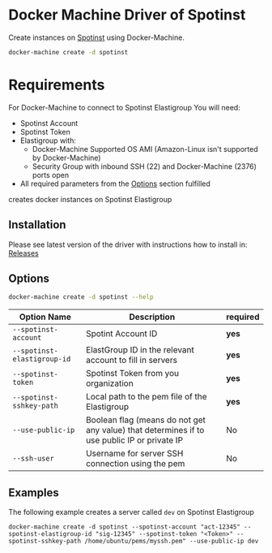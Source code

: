 <!--[metadata]>
+++
title = "Spotinst Driver for Docker Machine"
description = "Spotinst Driver for Docker Machine"
keywords = ["machine, spotinst, driver"]
[menu.main]
+++
<![end-metadata]-->
# Docker Machine Driver of Spotinst

Create instances on [Spotinst](https://spotinst.com/) using Docker-Machine.

```bash
docker-machine create -d spotinst
```

# Requirements
For Docker-Machine to connect to Spotinst Elastigroup You will need:
 * Spotinst Account
 * Spotinst Token
 * Elastigroup with:
    * Docker-Machine Supported OS AMI (Amazon-Linux isn't supported by Docker-Machine)
    * Security Group with inbound SSH (22) and Docker-Machine (2376) ports open
 * All required parameters from the [Options](#options) section fulfilled
    
 

creates docker instances on Spotinst Elastigroup


## Installation

Please see latest version of the driver with instructions how to install in: [Releases](https://github.com/spotinst/docker-machine-driver-spotinst/releases)

## Options

```bash
docker-machine create -d spotinst --help
```
 Option Name                                          | Description                                           | required
------------------------------------------------------|------------------------------------------------------|----|
``--spotinst-account`` |Spotint Account ID |**yes**|
``--spotinst-elastigroup-id``|ElastGroup ID in the relevant account to fill in servers| **yes** |
``--spotinst-token``|Spotinst Token from you organization| **yes** |
``--spotinst-sshkey-path``|Local path to the pem file of the Elastigroup| **yes** |
``--use-public-ip``|Boolean flag (means do not get any value) that determines if to use public IP or private IP| No |
``--ssh-user``|Username for server SSH connection using the pem| No |

## Examples

The following example creates a server called `dev` on Spotinst Elastigroup 
```apple js
docker-machine create -d spotinst --spotinst-account "act-12345" --spotinst-elastigroup-id "sig-12345" --spotinst-token "<Token>" --spotinst-sshkey-path /home/ubuntu/pems/myssh.pem" --use-public-ip dev
```



